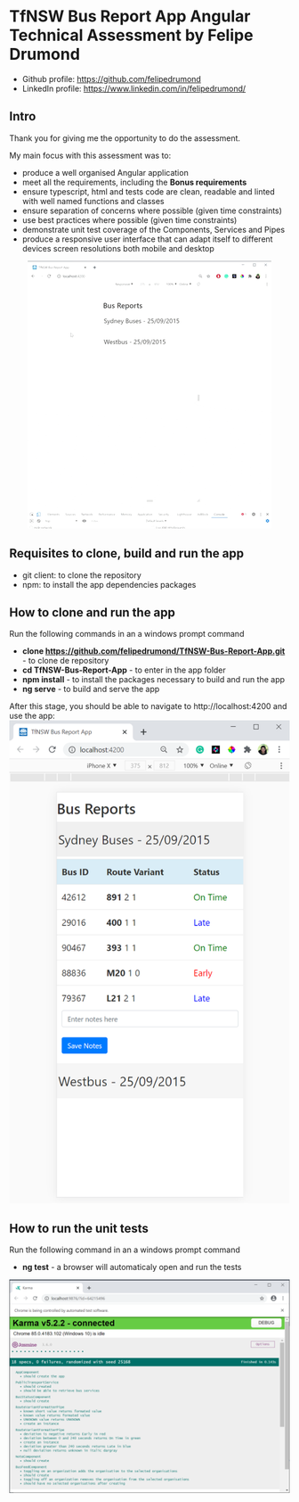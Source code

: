# 

# TfNSW Bus Report App Angular Technical Assessment by Felipe Drumond
* Github profile: https://github.com/felipedrumond
* LinkedIn profile: https://www.linkedin.com/in/felipedrumond/

## Intro
Thank you for giving me the opportunity to do the assessment.

My main focus with this assessment was to:

* produce a well organised Angular application
* meet all the requirements, including the **Bonus requirements**
* ensure typescript, html and tests code are clean, readable and linted with well named functions and classes
* ensure separation of concerns where possible (given time constraints)
* use best practices where possible (given time constraints)
* demonstrate unit test coverage of the Components, Services and Pipes
* produce a responsive user interface that can adapt itself to different devices screen resolutions both mobile and desktop

<p align="center">
  <img src="/documentation/images/responsive-app.gif">
</p>


## Requisites to clone, build and run the app
* git client: to clone the repository
* npm: to install the app dependencies packages


## How to clone and run the app

Run the following commands in an a windows prompt command

* **clone https://github.com/felipedrumond/TfNSW-Bus-Report-App.git** - to clone de repository
* **cd TfNSW-Bus-Report-App** - to enter in the app folder
* **npm install** - to  install the packages necessary to build and run the app
* **ng serve** - to build and serve the app

After this stage, you should be able to navigate to http://localhost:4200 and use the app:
![App](/documentation/images/app.png "App")


## How to run the unit tests

Run the following command in an a windows prompt command
* **ng test** - a browser will automaticaly open and run the tests

![Test results](/documentation/images/tests.png "Test results")